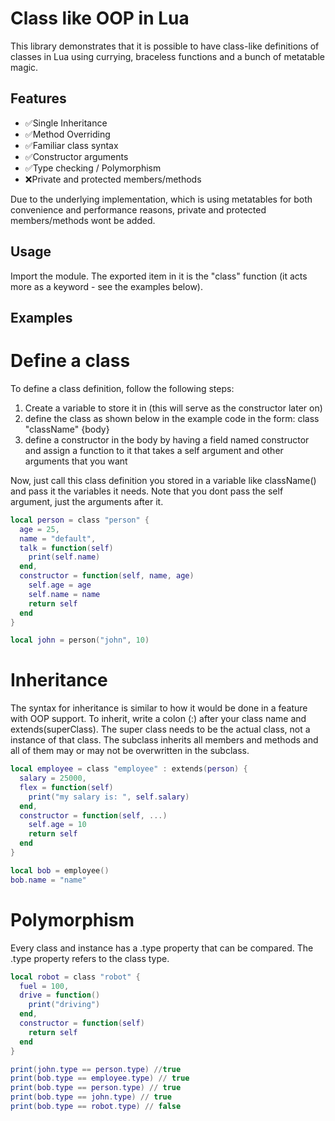 # Class like OOP in Lua
This library demonstrates that it is possible to have class-like definitions of classes in Lua using currying, braceless functions and a bunch of metatable magic.

## Features
- ✅Single Inheritance
- ✅Method Overriding
- ✅Familiar class syntax
- ✅Constructor arguments
- ✅Type checking / Polymorphism
- ❌Private and protected members/methods

Due to the underlying implementation, which is using metatables for both convenience and performance reasons, private and protected members/methods wont be added.

## Usage
Import the module. The exported item in it is the "class" function (it acts more as a keyword - see the examples below).

## Examples

# Define a class
To define a class definition, follow the following steps:
1. Create a variable to store it in (this will serve as the constructor later on)
2. define the class as shown below in the example code in the form: class "className" {body}
3. define a constructor in the body by having a field named constructor and assign a function to it that takes a self argument and other arguments that you want

Now, just call this class definition you stored in a variable like className() and pass it the variables it needs.
Note that you dont pass the self argument, just the arguments after it.
```lua
local person = class "person" {
  age = 25,
  name = "default",
  talk = function(self)
    print(self.name)
  end,
  constructor = function(self, name, age)
    self.age = age
    self.name = name
    return self
  end
}

local john = person("john", 10)
```

# Inheritance
The syntax for inheritance is similar to how it would be done in a feature with OOP support.
To inherit, write a colon (:) after your class name and extends(superClass).
The super class needs to be the actual class, not a instance of that class.
The subclass inherits all members and methods and all of them may or may not be overwritten in the subclass.
```lua
local employee = class "employee" : extends(person) {
  salary = 25000,
  flex = function(self)
    print("my salary is: ", self.salary)
  end,
  constructor = function(self, ...)
    self.age = 10
    return self
  end
}

local bob = employee()
bob.name = "name"
```

# Polymorphism
Every class and instance has a .type property that can be compared.
The .type property refers to the class type.
```lua
local robot = class "robot" {
  fuel = 100,
  drive = function()
    print("driving")
  end,
  constructor = function(self)
    return self
  end
}

print(john.type == person.type) //true
print(bob.type == employee.type) // true
print(bob.type == person.type) // true
print(bob.type == john.type) // true
print(bob.type == robot.type) // false
```
